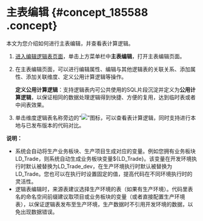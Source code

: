 # 主表编辑 {#concept_185588 .concept}

本文为您介绍如何进行主表编辑，并查看表计算逻辑。

1.  [进入编辑逻辑表页面](cn.zh-CN/用户指南/数据建模研发/逻辑表-维度逻辑表/编辑模型信息和表信息.md#section_ysx_sb3_fhb)，单击上方菜单栏中**主表编辑**，打开主表编辑页面。
2.  在主表编辑页面，可以进行编辑属性、编辑与其他逻辑表的关联关系、添加属性、添加关联维度、定义公用计算逻辑等操作。

    **定义公用计算逻辑**：支持逻辑表内可公共使用的SQL片段沉淀并定义为**公用计算逻辑**，以保证相同的数据处理逻辑得到快捷、方便的复用，达到临时表或者中间表效果。

3.  单击维度逻辑表名称旁边的“![](http://static-aliyun-doc.oss-cn-hangzhou.aliyuncs.com/assets/img/159794/155601285944653_zh-CN.png)”图标，可以查看表计算逻辑，同时支持进行本地与已发布版本的代码对比。

**说明：** 

-   系统会自动将生产业务板块、生产项目生成对应的变量。例如您拥有业务板块LD\_Trade，则系统自动生成业务板块变量$\{LD\_Trade\}。该变量在开发环境执行时默认被替换为LD\_Trade\_dev，在生产环境执行时默认被替换为LD\_Trade。您也可以在执行时设置固定的值，提高代码在不同环境执行时的灵活性。
-   逻辑表编辑时，来源表建议选择生产环境的表（如果有生产环境）。代码里表名的命名空间前缀建议取项目或业务板块的变量（或者直接配置生产环境表），以保证逻辑表发布至生产环境，生产数据时不引用开发环境的数据，以免出现数据错误。

